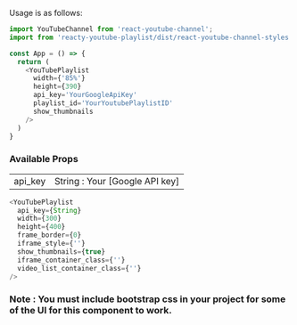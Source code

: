 Usage is as follows:

```javascript
import YouTubeChannel from 'react-youtube-channel';
import from 'reacty-youtube-playlist/dist/react-youtube-channel-styles'

const App = () => {
  return (
    <YouTubePlaylist
      width={'85%'}
      height={390}
      api_key='YourGoogleApiKey'
      playlist_id='YourYoutubePlaylistID'
      show_thumbnails
    />
  )
}

```

### Available Props

|           |                                   |
|-----------|-----------------------------------|
|api_key    | String : Your [Google API key]    |


```javascript
<YouTubePlaylist
  api_key={String}
  width={300}
  height={400}
  frame_border={0}
  iframe_style={''}
  show_thumbnails={true}
  iframe_container_class={''}
  video_list_container_class={''}
/>
```

### Note : You must include bootstrap css in your project for some of the UI for this component to work.
